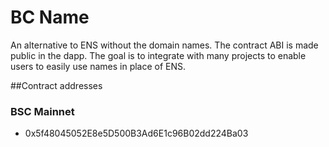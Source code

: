 # BC Name

An alternative to ENS without the domain names. The contract ABI is made public in the dapp.
The goal is to integrate with many projects to enable users to easily use names in place of ENS.

##Contract addresses

### BSC Mainnet
- 0x5f48045052E8e5D500B3Ad6E1c96B02dd224Ba03

